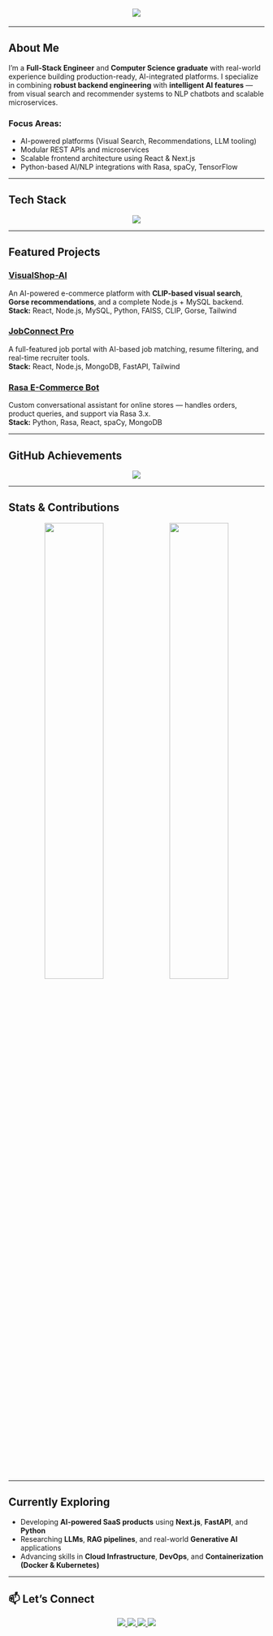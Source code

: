 <h1 align="center">
  <img src="https://readme-typing-svg.herokuapp.com?font=Fira+Code&duration=3000&pause=1000&color=1E90FF&center=true&vCenter=true&width=600&lines=Hi%2C+I'm+Amaeda+Qureshi!;Full-Stack+Engineer+%7C+AI-Driven+Systems;Building+Scalable+Web+%26+ML+Solutions" />
</h1>

---

##  About Me

I’m a **Full-Stack Engineer** and **Computer Science graduate** with real-world experience building production-ready, AI-integrated platforms. I specialize in combining **robust backend engineering** with **intelligent AI features** — from visual search and recommender systems to NLP chatbots and scalable microservices.

### Focus Areas:
- AI-powered platforms (Visual Search, Recommendations, LLM tooling)
- Modular REST APIs and microservices
- Scalable frontend architecture using React & Next.js
- Python-based AI/NLP integrations with Rasa, spaCy, TensorFlow

---

##  Tech Stack

<p align="center">
  <img src="https://skillicons.dev/icons?i=js,ts,react,nextjs,nodejs,express,mysql,mongodb,python,rasa,tensorflow,docker,git,github,vercel" />
</p>

---

##  Featured Projects

###  [VisualShop-AI](https://github.com/AmaedaQ/VisualShop-AI)  
An AI-powered e-commerce platform with **CLIP-based visual search**, **Gorse recommendations**, and a complete Node.js + MySQL backend.  
**Stack:** React, Node.js, MySQL, Python, FAISS, CLIP, Gorse, Tailwind

###  [JobConnect Pro](https://github.com/AmaedaQ/Job_Portal/tree/main)  
A full-featured job portal with AI-based job matching, resume filtering, and real-time recruiter tools.  
**Stack:** React, Node.js, MongoDB, FastAPI, Tailwind

###  [Rasa E-Commerce Bot](https://github.com/AmaedaQ/rasa-ecommerce-bot)  
Custom conversational assistant for online stores — handles orders, product queries, and support via Rasa 3.x.  
**Stack:** Python, Rasa, React, spaCy, MongoDB

---

##  GitHub Achievements

<p align="center">
  <img src="https://github-profile-trophy.vercel.app/?username=AmaedaQ&theme=algolia&no-frame=true&margin-w=10&row=1&column=6" />
</p>

---

##  Stats & Contributions

<p align="center">
  <img src="https://github-readme-stats.vercel.app/api?username=AmaedaQ&show_icons=true&theme=tokyonight&count_private=true" width="48%" />
  <img src="https://github-readme-streak-stats.herokuapp.com/?user=AmaedaQ&theme=tokyonight" width="48%" />
</p>

---

##  Currently Exploring

- Developing **AI-powered SaaS products** using **Next.js**, **FastAPI**, and **Python**
- Researching **LLMs**, **RAG pipelines**, and real-world **Generative AI** applications
- Advancing skills in **Cloud Infrastructure**, **DevOps**, and **Containerization (Docker & Kubernetes)**
---

## 📫 Let’s Connect

<p align="center">
  <a href="https://amaeda.vercel.app" target="_blank">
    <img src="https://img.shields.io/badge/Portfolio-%2300C7B7.svg?style=flat&logo=vercel&logoColor=white" />
  </a>
  <a href="https://www.linkedin.com/in/amaeda-qureshi-305bb928a" target="_blank">
    <img src="https://img.shields.io/badge/LinkedIn-%230077B5.svg?style=flat&logo=linkedin&logoColor=white" />
  </a>
  <a href="https://github.com/AmaedaQ" target="_blank">
    <img src="https://img.shields.io/badge/GitHub-%23181717.svg?style=flat&logo=github&logoColor=white" />
  </a>
  <a href="mailto:amaedaqureshi@gmail.com" target="_blank">
    <img src="https://img.shields.io/badge/Email-%23D14836.svg?style=flat&logo=gmail&logoColor=white" />
  </a>
</p>
